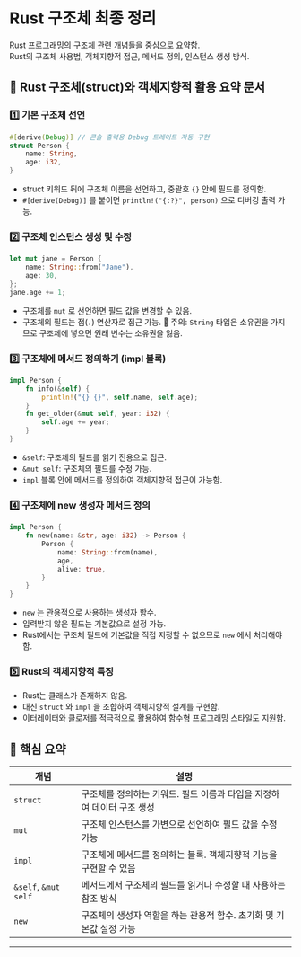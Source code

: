 # Rust 구조체 최종 정리
Rust 프로그래밍의 구조체 관련 개념들을 중심으로 요약함.   
Rust의 구조체 사용법, 객체지향적 접근, 메서드 정의, 인스턴스 생성 방식.  

## 🦀 Rust 구조체(struct)와 객체지향적 활용 요약 문서
### 1️⃣ 기본 구조체 선언
```rust
#[derive(Debug)] // 콘솔 출력용 Debug 트레이트 자동 구현
struct Person {
    name: String,
    age: i32,
}
```
- struct 키워드 뒤에 구조체 이름을 선언하고, 중괄호 `{}` 안에 필드를 정의함.
- `#[derive(Debug)]` 를 붙이면 `println!("{:?}", person)` 으로 디버깅 출력 가능.

### 2️⃣ 구조체 인스턴스 생성 및 수정
```rust
let mut jane = Person {
    name: String::from("Jane"),
    age: 30,
};
jane.age += 1;
```

- 구조체를 `mut` 로 선언하면 필드 값을 변경할 수 있음.
- 구조체의 필드는 점(`.`) 연산자로 접근 가능.
📌 주의: `String` 타입은 소유권을 가지므로 구조체에 넣으면 원래 변수는 소유권을 잃음.

### 3️⃣ 구조체에 메서드 정의하기 (impl 블록)
```rust
impl Person {
    fn info(&self) {
        println!("{} {}", self.name, self.age);
    }
    fn get_older(&mut self, year: i32) {
        self.age += year;
    }
}
```

- `&self`: 구조체의 필드를 읽기 전용으로 접근.
- `&mut self`: 구조체의 필드를 수정 가능.
- `impl` 블록 안에 메서드를 정의하여 객체지향적 접근이 가능함.

### 4️⃣ 구조체에 new 생성자 메서드 정의
```rust
impl Person {
    fn new(name: &str, age: i32) -> Person {
        Person {
            name: String::from(name),
            age,
            alive: true,
        }
    }
}
```

- `new` 는 관용적으로 사용하는 생성자 함수.
- 입력받지 않은 필드는 기본값으로 설정 가능.
- Rust에서는 구조체 필드에 기본값을 직접 지정할 수 없으므로 `new` 에서 처리해야 함.

### 5️⃣ Rust의 객체지향적 특징
- Rust는 클래스가 존재하지 않음.
- 대신 `struct` 와 `impl` 을 조합하여 객체지향적 설계를 구현함.
- 이터레이터와 클로저를 적극적으로 활용하여 함수형 프로그래밍 스타일도 지원함.

## 📌 핵심 요약
| 개념             | 설명                                                                 |
|------------------|----------------------------------------------------------------------|
| `struct`         | 구조체를 정의하는 키워드. 필드 이름과 타입을 지정하여 데이터 구조 생성 |
| `mut`            | 구조체 인스턴스를 가변으로 선언하여 필드 값을 수정 가능               |
| `impl`           | 구조체에 메서드를 정의하는 블록. 객체지향적 기능을 구현할 수 있음     |
| `&self`, `&mut self` | 메서드에서 구조체의 필드를 읽거나 수정할 때 사용하는 참조 방식       |
| `new`            | 구조체의 생성자 역할을 하는 관용적 함수. 초기화 및 기본값 설정 가능     |

---




